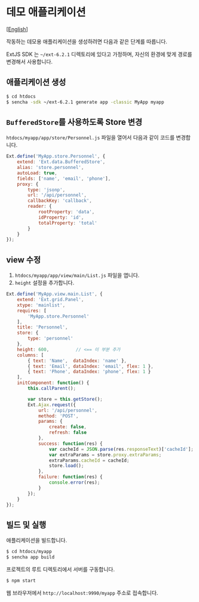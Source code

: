 # 데모 애플리케이션
[[English](demoapp.md)]

작동하는 데모용 애플리케이션을 생성하려면 다음과 같은 단계를 따릅니다.

ExtJS SDK 는 `~/ext-6.2.1` 디렉토리에 있다고 가정하며, 자신의 환경에 맞게 경로를 변경해서 사용합니다.

## 애플리케이션 생성
```bash
$ cd htdocs
$ sencha -sdk ~/ext-6.2.1 generate app -classic MyApp myapp
```

## `BufferedStore`를 사용하도록 Store 변경
`htdocs/myapp/app/store/Personnel.js` 파일을 열어서 다음과 같이 코드를 변경합니다.

```javascript
Ext.define('MyApp.store.Personnel', {
    extend: 'Ext.data.BufferedStore',
    alias: 'store.personnel',
	autoLoad: true,
    fields: ['name', 'email', 'phone'],
	proxy: {
		type: 'jsonp',
		url: '/api/personnel',
		callbackKey: 'callback',
		reader: {
			rootProperty: 'data',
			idProperty: 'id',
			totalProperty: 'total'
		}
	}
});
```

## view 수정
1. `htdocs/myapp/app/view/main/List.js` 파일을 엽니다.
2. `height` 설정을 추가합니다.

```javascript
Ext.define('MyApp.view.main.List', {
    extend: 'Ext.grid.Panel',
    xtype: 'mainlist',
    requires: [
        'MyApp.store.Personnel'
    ],
    title: 'Personnel',
    store: {
        type: 'personnel'
    },
	height: 600,          // <== 이 부분 추가
    columns: [
        { text: 'Name',  dataIndex: 'name' },
        { text: 'Email', dataIndex: 'email', flex: 1 },
        { text: 'Phone', dataIndex: 'phone', flex: 1 }
    ],
    initComponent: function() {
        this.callParent();

        var store = this.getStore();
        Ext.Ajax.request({
            url: '/api/personnel',
            method: 'POST',
            params: {
                create: false,
                refresh: false
            },
            success: function(res) {
                var cacheId = JSON.parse(res.responseText)['cacheId'];
                var extraParams = store.proxy.extraParams;
                extraParams.cacheId = cacheId;
                store.load();
            },
            failure: function(res) {
                console.error(res);
            }
        });
    }
});
```

## 빌드 및 실행
애플리케이션을 빌드합니다.

```bash
$ cd htdocs/myapp
$ sencha app build
```

프로젝트의 루트 디렉토리에서 서버를 구동합니다.

```bash
$ npm start
```

웹 브라우저에서 `http://localhost:9990/myapp` 주소로 접속합니다.
